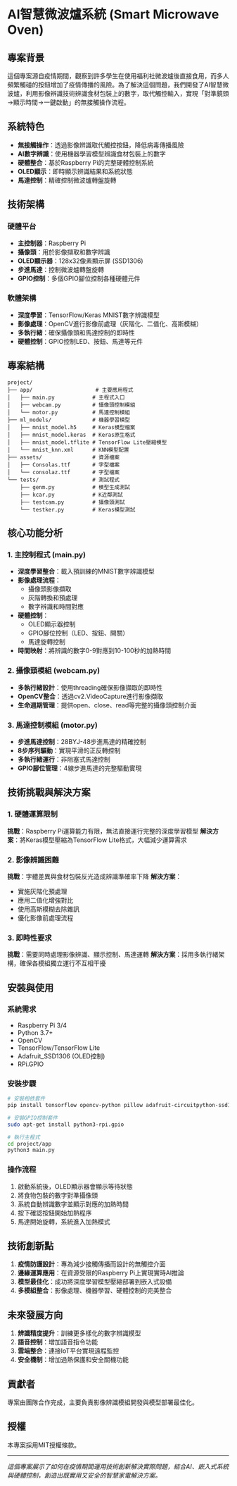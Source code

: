 # AI智慧微波爐系統 (Smart Microwave Oven)

## 專案背景

這個專案源自疫情期間，觀察到許多學生在使用福利社微波爐後直接食用，而多人頻繁觸碰的按鈕增加了疫情傳播的風險。為了解決這個問題，我們開發了AI智慧微波爐，利用影像辨識技術辨識食材包裝上的數字，取代觸控輸入，實現「對準鏡頭→顯示時間→一鍵啟動」的無接觸操作流程。

## 系統特色

- **無接觸操作**：透過影像辨識取代觸控按鈕，降低病毒傳播風險
- **AI數字辨識**：使用機器學習模型辨識食材包裝上的數字
- **硬體整合**：基於Raspberry Pi的完整硬體控制系統
- **OLED顯示**：即時顯示辨識結果和系統狀態
- **馬達控制**：精確控制微波爐轉盤旋轉

## 技術架構

### 硬體平台
- **主控制器**：Raspberry Pi
- **攝像頭**：用於影像擷取和數字辨識
- **OLED顯示器**：128x32像素顯示屏 (SSD1306)
- **步進馬達**：控制微波爐轉盤旋轉
- **GPIO控制**：多個GPIO腳位控制各種硬體元件

### 軟體架構
- **深度學習**：TensorFlow/Keras MNIST數字辨識模型
- **影像處理**：OpenCV進行影像前處理（灰階化、二值化、高斯模糊）
- **多執行緒**：確保攝像頭和馬達控制的即時性
- **硬體控制**：GPIO控制LED、按鈕、馬達等元件

## 專案結構

```
project/
├── app/                    # 主要應用程式
│   ├── main.py            # 主程式入口
│   ├── webcam.py          # 攝像頭控制模組
│   └── motor.py           # 馬達控制模組
├── ml_models/             # 機器學習模型
│   ├── mnist_model.h5     # Keras模型檔案
│   ├── mnist_model.keras  # Keras原生格式
│   ├── mnist_model.tflite # TensorFlow Lite壓縮模型
│   └── mnist_knn.xml      # KNN模型配置
├── assets/                # 資源檔案
│   ├── Consolas.ttf       # 字型檔案
│   └── consolaz.ttf       # 字型檔案
└── tests/                 # 測試程式
    ├── genm.py            # 模型生成測試
    ├── kcar.py            # K近鄰測試
    ├── testcam.py         # 攝像頭測試
    └── testker.py         # Keras模型測試
```

## 核心功能分析

### 1. 主控制程式 (main.py)
- **深度學習整合**：載入預訓練的MNIST數字辨識模型
- **影像處理流程**：
  - 攝像頭影像擷取
  - 灰階轉換和預處理
  - 數字辨識和時間對應
- **硬體控制**：
  - OLED顯示器控制
  - GPIO腳位控制（LED、按鈕、開關）
  - 馬達旋轉控制
- **時間映射**：將辨識的數字0-9對應到10-100秒的加熱時間

### 2. 攝像頭模組 (webcam.py)
- **多執行緒設計**：使用threading確保影像擷取的即時性
- **OpenCV整合**：透過cv2.VideoCapture進行影像擷取
- **生命週期管理**：提供open、close、read等完整的攝像頭控制介面

### 3. 馬達控制模組 (motor.py)
- **步進馬達控制**：28BYJ-48步進馬達的精確控制
- **8步序列驅動**：實現平滑的正反轉控制
- **多執行緒運行**：非阻塞式馬達控制
- **GPIO腳位管理**：4線步進馬達的完整驅動實現

## 技術挑戰與解決方案

### 1. 硬體運算限制
**挑戰**：Raspberry Pi運算能力有限，無法直接運行完整的深度學習模型
**解決方案**：將Keras模型壓縮為TensorFlow Lite格式，大幅減少運算需求

### 2. 影像辨識困難
**挑戰**：字體差異與食材包裝反光造成辨識準確率下降
**解決方案**：
- 實施灰階化預處理
- 應用二值化增強對比
- 使用高斯模糊去除雜訊
- 優化影像前處理流程

### 3. 即時性要求
**挑戰**：需要同時處理影像辨識、顯示控制、馬達運轉
**解決方案**：採用多執行緒架構，確保各模組獨立運行不互相干擾

## 安裝與使用

### 系統需求
- Raspberry Pi 3/4
- Python 3.7+
- OpenCV
- TensorFlow/TensorFlow Lite
- Adafruit_SSD1306 (OLED控制)
- RPi.GPIO

### 安裝步驟
```bash
# 安裝相依套件
pip install tensorflow opencv-python pillow adafruit-circuitpython-ssd1306

# 安裝GPIO控制套件
sudo apt-get install python3-rpi.gpio

# 執行主程式
cd project/app
python3 main.py
```

### 操作流程
1. 啟動系統後，OLED顯示器會顯示等待狀態
2. 將食物包裝的數字對準攝像頭
3. 系統自動辨識數字並顯示對應的加熱時間
4. 按下確認按鈕開始加熱程序
5. 馬達開始旋轉，系統進入加熱模式

## 技術創新點

1. **疫情防護設計**：專為減少接觸傳播而設計的無觸控介面
2. **邊緣運算應用**：在資源受限的Raspberry Pi上實現實時AI推論
3. **模型最佳化**：成功將深度學習模型壓縮部署到嵌入式設備
4. **多模組整合**：影像處理、機器學習、硬體控制的完美整合

## 未來發展方向

1. **辨識精度提升**：訓練更多樣化的數字辨識模型
2. **語音控制**：增加語音指令功能
3. **雲端整合**：連接IoT平台實現遠程監控
4. **安全機制**：增加過熱保護和安全關機功能

## 貢獻者

專案由團隊合作完成，主要負責影像辨識模組開發與模型部署最佳化。

## 授權

本專案採用MIT授權條款。

---

*這個專案展示了如何在疫情期間運用技術創新解決實際問題，結合AI、嵌入式系統與硬體控制，創造出既實用又安全的智慧家電解決方案。*
